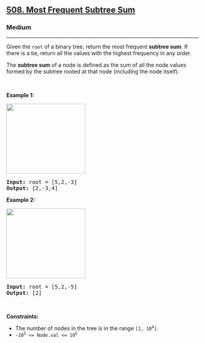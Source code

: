 <h2><a href="https://leetcode.com/problems/most-frequent-subtree-sum/description/">508. Most Frequent Subtree Sum</a></h2><h3>Medium</h3><hr><p>Given the <code>root</code> of a binary tree, return the most frequent <strong>subtree sum</strong>. If there is a tie, return all the values with the highest frequency in any order.</p>

<p>The <strong>subtree sum</strong> of a node is defined as the sum of all the node values formed by the subtree rooted at that node (including the node itself).</p>

<p>&nbsp;</p>
<p><strong class="example">Example 1:</strong></p>
<img alt="" src="https://assets.leetcode.com/uploads/2021/04/24/freq1-tree.jpg" style="width: 207px; height: 183px;" />
<pre>
<strong>Input:</strong> root = [5,2,-3]
<strong>Output:</strong> [2,-3,4]
</pre>

<p><strong class="example">Example 2:</strong></p>
<img alt="" src="https://assets.leetcode.com/uploads/2021/04/24/freq2-tree.jpg" style="width: 207px; height: 183px;" />
<pre>
<strong>Input:</strong> root = [5,2,-5]
<strong>Output:</strong> [2]
</pre>

<p>&nbsp;</p>
<p><strong>Constraints:</strong></p>

<ul>
	<li>The number of nodes in the tree is in the range <code>[1, 10<sup>4</sup>]</code>.</li>
	<li><code>-10<sup>5</sup> &lt;= Node.val &lt;= 10<sup>5</sup></code></li>
</ul>
